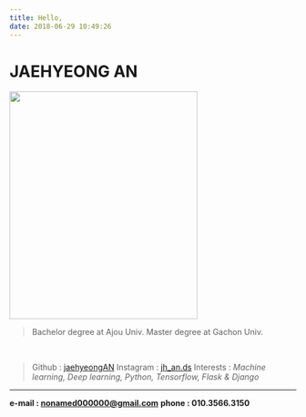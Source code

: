```yaml
---
title: Hello, 
date: 2018-06-29 10:49:26
---
```

# JAEHYEONG AN
<img src="/image/me.jpg" width="330" height="400">

>Bachelor degree at Ajou Univ.
Master degree at Gachon Univ.

<br>

>Github : [jaehyeongAN](https://github.com/jaehyeongAN)
Instagram : [jh_an.ds](http://instagram.com/an_jh.ds)
Interests : *Machine learning, Deep learning, Python, Tensorflow, Flask & Django*


---
**e-mail : nonamed000000@gmail.com**
**phone : 010.3566.3150**